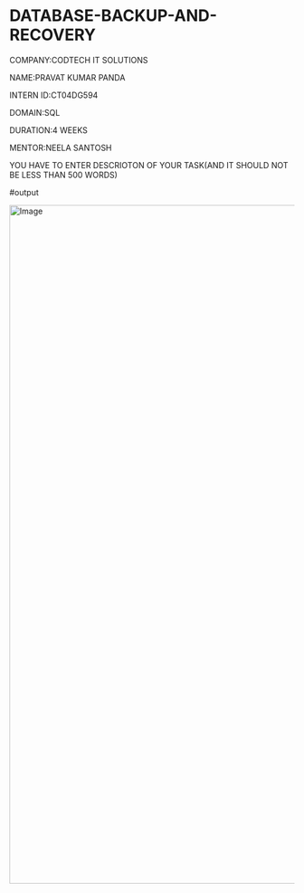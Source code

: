 # DATABASE-BACKUP-AND-RECOVERY

COMPANY:CODTECH IT SOLUTIONS

NAME:PRAVAT KUMAR PANDA

INTERN ID:CT04DG594

DOMAIN:SQL

DURATION:4 WEEKS

MENTOR:NEELA SANTOSH

YOU HAVE TO ENTER DESCRIOTON OF YOUR TASK(AND IT SHOULD NOT BE LESS THAN 500 WORDS)

#output

<img width="1920" height="1200" alt="Image" src="https://github.com/user-attachments/assets/5c34f34c-651b-46db-af20-db6a5ef2af50" />

